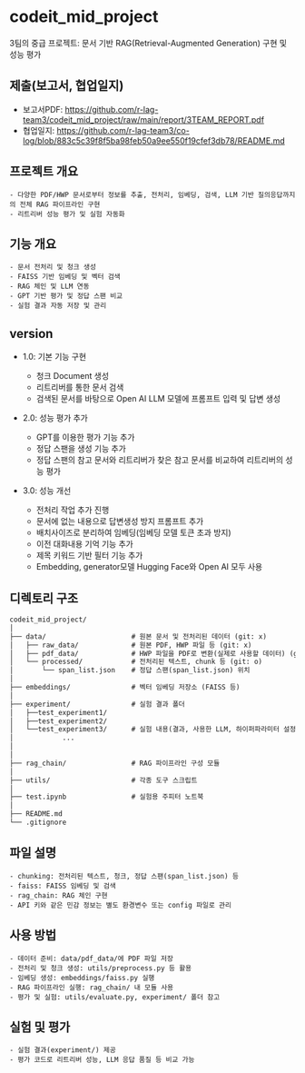 # codeit_mid_project
3팀의 중급 프로젝트: 문서 기반 RAG(Retrieval-Augmented Generation) 구현 및 성능 평가

## 제출(보고서, 협업일지)
- 보고서PDF: https://github.com/r-lag-team3/codeit_mid_project/raw/main/report/3TEAM_REPORT.pdf
- 협업일지:  https://github.com/r-lag-team3/co-log/blob/883c5c39f8f5ba98feb50a9ee550f19cfef3db78/README.md

## 프로젝트 개요
    - 다양한 PDF/HWP 문서로부터 정보를 추출, 전처리, 임베딩, 검색, LLM 기반 질의응답까지의 전체 RAG 파이프라인 구현
    - 리트리버 성능 평가 및 실험 자동화

## 기능 개요
    - 문서 전처리 및 청크 생성
    - FAISS 기반 임베딩 및 벡터 검색
    - RAG 체인 및 LLM 연동
    - GPT 기반 평가 및 정답 스팬 비교
    - 실험 결과 자동 저장 및 관리

## version
- 1.0: 기본 기능 구현
    - 청크 Document 생성
    - 리트리버를 통한 문서 검색
    - 검색된 문서를 바탕으로 Open AI LLM 모델에 프롬프트 입력 및 답변 생성

- 2.0: 성능 평가 추가
    - GPT를 이용한 평가 기능 추가
    - 정답 스팬을 생성 기능 추가
    - 정답 스팬의 참고 문서와 리트리버가 찾은 참고 문서를 비교하여 리트리버의 성능 평가

- 3.0: 성능 개선
    - 전처리 작업 추가 진행
    - 문서에 없는 내용으로 답변생성 방지 프롬프트 추가
    - 배치사이즈로 분리하여 임베딩(임베딩 모델 토큰 초과 방지)
    - 이전 대화내용 기억 기능 추가
    - 제목 키워드 기반 필터 기능 추가
    - Embedding, generator모델 Hugging Face와 Open AI 모두 사용

## 디렉토리 구조
```md
codeit_mid_project/
│
├── data/                     # 원본 문서 및 전처리된 데이터 (git: x)
│   ├── raw_data/             # 원본 PDF, HWP 파일 등 (git: x)
│   ├── pdf_data/             # HWP 파일을 PDF로 변환(실제로 사용할 데이터) (git: x)
│   └── processed/            # 전처리된 텍스트, chunk 등 (git: o)
│       └── span_list.json    # 정답 스팬(span_list.json) 위치
│
├── embeddings/               # 벡터 임베딩 저장소 (FAISS 등)
│
├── experiment/               # 실험 결과 폴더
│   ├──test_experiment1/
│   ├──test_experiment2/
│   └──test_experiment3/      # 실험 내용(결과, 사용한 LLM, 하이퍼파라미터 설정 등)
│            ...
│
│
├── rag_chain/                # RAG 파이프라인 구성 모듈
│
├── utils/                    # 각종 도구 스크립트 
│
├── test.ipynb                # 실험용 주피터 노트북
│
├── README.md
└── .gitignore
```

## 파일 설명
    - chunking: 전처리된 텍스트, 청크, 정답 스팬(span_list.json) 등
    - faiss: FAISS 임베딩 및 검색
    - rag_chain: RAG 체인 구현
    - API 키와 같은 민감 정보는 별도 환경변수 또는 config 파일로 관리

## 사용 방법
    - 데이터 준비: data/pdf_data/에 PDF 파일 저장
    - 전처리 및 청크 생성: utils/preprocess.py 등 활용
    - 임베딩 생성: embeddings/faiss.py 실행
    - RAG 파이프라인 실행: rag_chain/ 내 모듈 사용
    - 평가 및 실험: utils/evaluate.py, experiment/ 폴더 참고

## 실험 및 평가
    - 실험 결과(experiment/) 제공
    - 평가 코드로 리트리버 성능, LLM 응답 품질 등 비교 가능
